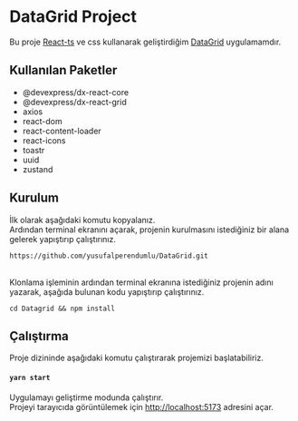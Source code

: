 # DataGrid Project

Bu proje [React-ts](https://vitejs.dev/) ve css kullanarak geliştirdiğim [DataGrid](https://js.devexpress.com/Demos/WidgetsGallery/Demo/DataGrid/Overview/React/Light/) uygulamamdır.

## Kullanılan Paketler

<ul>
  <li>@devexpress/dx-react-core</li>
  <li>@devexpress/dx-react-grid</li>
  <li>axios</li>
  <li>react-dom</li>
  <li>react-content-loader</li>
  <li>react-icons</li>
  <li>toastr</li>
  <li>uuid</li>
  <li>zustand</li>
</ul>

## Kurulum

İlk olarak aşağıdaki komutu kopyalanız. 
<br />
Ardından terminal ekranını açarak, projenin kurulmasını istediğiniz bir alana gelerek yapıştırıp çalıştırınız.

```
https://github.com/yusufalperendumlu/DataGrid.git
```
<br />
Klonlama işleminin ardından terminal ekranına istediğiniz projenin adını yazarak, aşağıda bulunan kodu yapıştırıp çalıştırınız.

```
cd Datagrid && npm install 
```

## Çalıştırma

Proje dizininde aşağıdaki komutu çalıştırarak projemizi başlatabiliriz.

#### `yarn start`

Uygulamayı geliştirme modunda çalıştırır.\
Projeyi tarayıcıda görüntülemek için [http://localhost:5173](http://localhost:5173/home) adresini açar.
